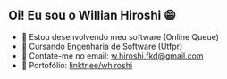## Oi! Eu sou o Willian Hiroshi 😁

- 🔭 Estou desenvolvendo meu software (Online Queue)
- 📖 Cursando Engenharia de Software (Utfpr)
- 📩 Contate-me no email: w.hiroshi.fkd@gmail.com
- 🔗 Portofólio: [linktr.ee/whiroshi](https://linktr.ee/whiroshi)
